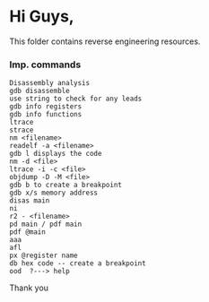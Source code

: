 # Hi Guys,

This folder contains reverse engineering resources.

### Imp. commands

`Disassembly analysis`  
`gdb disassemble`  
`use string to check for any leads`  
`gdb info registers`  
`gdb info functions`  
`ltrace`  
`strace`  
`nm <filename>`  
`readelf -a <filename>`  
`gdb l displays the code`  
`nm -d <file>`  
`ltrace -i -c <file>`  
`objdump -D -M <file>`  
`gdb b to create a breakpoint`  
`gdb x/s memory address`  
`disas main`     
`ni`  
`r2 - <filename>`  
`pd main / pdf main`  
`pdf @main`  
`aaa`  
`afl`  
`px @register name`  
`db hex code -- create a breakpoint`  
`ood  ?---> help`  
  
  
Thank you
